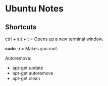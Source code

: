 <h1>Ubuntu Notes</h1>

<h2>Shortcuts</h2>
ctrl + alt + t = Opens up a new terminal window.

**sudo -i** =  Makes you root.

Autoremove:<br>
* apt-get update
* apt-get autoremove
* apt-get clean